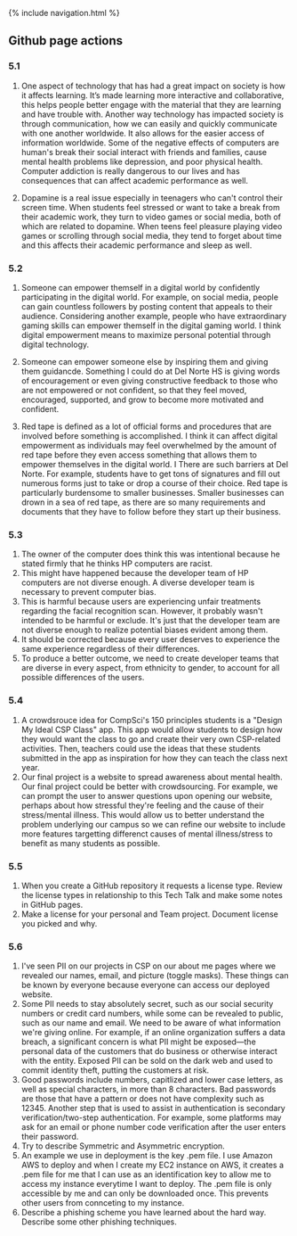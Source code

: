{% include navigation.html %}

## **Github page actions**
### 5.1
1. One aspect of technology that has had a great impact on society is how it affects learning. It’s made learning more interactive and collaborative, this helps people better engage with the material that they are learning and have trouble with. Another way technology has impacted society is through communication, how we can easily and quickly communicate with one another worldwide. It also allows for the easier access of information worldwide. Some of the negative effects of computers are human's break their social interact with friends and families, cause mental health problems like depression, and poor physical health. Computer addiction is really dangerous to our lives and has consequences that can affect academic performance as well.


2. Dopamine is a real issue especially in teenagers who can't control their screen time. When students feel stressed or want to take a break from their academic work, they turn to video games or social media, both of which are related to dopamine. When teens feel pleasure playing video games or scrolling through social media, they tend to forget about time and this affects their academic performance and sleep as well.

### 5.2
1. Someone can empower themself in a digital world by confidently participating in the digital world. For example, on social media, people can gain countless followers by posting content that appeals to their audience. Considering another example, people who have extraordinary gaming skills can empower themself in the digital gaming world. I think digital empowerment means to maximize personal potential through digital technology.

2. Someone can empower someone else by inspiring them and giving them guidancde. Something I could do at Del Norte HS is giving words of encouragement or even giving constructive feedback to those who are not empowered or not confident, so that they feel moved, encouraged, supported, and grow to become more motivated and confident.

3. Red tape is defined as a lot of official forms and procedures that are involved before something is accomplished. I think it can affect digital empowerment as individuals may feel overwhelmed by the amount of red tape before they even access something that allows them to empower themselves in the digital world. I There are such barriers at Del Norte. For example, students have to get tons of signatures and fill out numerous forms just to take or drop a course of their choice. Red tape is particularly burdensome to smaller businesses. Smaller businesses can drown in a sea of red tape, as there are so many requirements and documents that they have to follow before they start up their business. 

### 5.3
1. The owner of the computer does think this was intentional because he stated firmly that he thinks HP computers are racist.
2. This might have happened because the developer team of HP computers are not diverse enough. A diverse developer team is necessary to prevent computer bias.
3. This is harmful because users are experiencing unfair treatments regarding the facial recognition scan. However, it probably wasn't intended to be harmful or exclude. It's just that the developer team are not diverse enough to realize potential biases evident among them.
4. It should be corrected because every user deserves to experience the same experience regardless of their differences. 
5. To produce a better outcome, we need to create developer teams that are diverse in every aspect, from ethnicity to gender, to account for all possible differences of the users.

### 5.4
1. A crowdsrouce idea for CompSci's 150 principles students is a "Design My Ideal CSP Class" app. This app would allow students to design how they would want the class to go and create their very own CSP-related activities. Then, teachers could use the ideas that these students submitted in the app as inspiration for how they can teach the class next year.
2. Our final project is a website to spread awareness about mental health. Our final project could be better with crowdsourcing. For example, we can prompt the user to answer questions upon opening our website, perhaps about how stressful they're feeling and the cause of their stress/mental illness. This would allow us to better understand the problem underlying our campus so we can refine our website to include more features targetting differenct causes of mental illness/stress to benefit as many students as possible.

### 5.5
1. When you create a GitHub repository it requests a license type. Review the license types in relationship to this Tech Talk and make some notes in GitHub pages.
2. Make a license for your personal and Team project. Document license you picked and why.

### 5.6
1. I've seen PII on our projects in CSP on our about me pages where we revealed our names, email, and picture (toggle masks). These things can be known by everyone because everyone can access our deployed website.
2. Some PII needs to stay absolutely secret, such as our social security numbers or credit card numbers, while some can be revealed to public, such as our name and email. We need to be aware of what information we're giving online. For example, if an online organization suffers a data breach, a significant concern is what PII might be exposed—the personal data of the customers that do business or otherwise interact with the entity. Exposed PII can be sold on the dark web and used to commit identity theft, putting the customers at risk.
3. Good passwords include numbers, capitlized and lower case letters, as well as special characters, in more than 8 characters. Bad passwords are those that have a pattern or does not have complexity such as 12345. Another step that is used to assist in authentication is secondary verification/two-step authentication. For example, some platforms may ask for an email or phone number code verification after the user enters their password.
4. Try to describe Symmetric and Asymmetric encryption.
5. An example we use in deployment is the key .pem file. I use Amazon AWS to deploy and when I create my EC2 instance on AWS, it creates a .pem file for me that I can use as an identification key to allow me to access my instance everytime I want to deploy. The .pem file is only accessible by me and can only be downloaded once. This prevents other users from connceting to my instance.
6. Describe a phishing scheme you have learned about the hard way. Describe some other phishing techniques.
